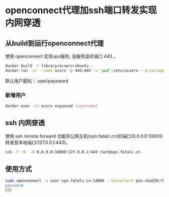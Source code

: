 # openconnect代理加ssh端口转发实现内网穿透

## 从build到运行openconnect代理

使用 openconnect 实现vpn服务, 该服务监听端口 443 。

```bash
docker build -t library/ocserv:ubuntu .
docker run -it --name ocsrv -p 443:443 -v `pwd`:/etc/ocserv --privileged library/ocserv:latest
```

默认用户密码： user/password

### 新增用户

```bash
docker exec -it ocsrv ocpasswd [username]
```

## ssh 内网穿透

使用 ssh remote forward 功能将公网主机(vpn.fatalc.cn)的端口(0.0.0.0:10800)转发至本地端口(127.0.0.1:443)。

```bash
ssh -f -N  -R 0.0.0.0:10800:127.0.0.1:443 root@vpn.fatalc.cn
```

## 使用方式

```bash
sudo openconnect -u user vpn.fatalc.cn:10800 --servercert pin-sha256:Y2S6RQGyFyOsj4zx8Bqm/UUvjg843dGv8B0UR2lsj5w= << EOF
password
EOF
```
